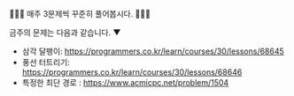 👩🏻‍💻 매주 3문제씩 꾸준히 풀어봅시다. 👨🏻‍💻

금주의 문제는 다음과 같습니다. ▼

- 삼각 달팽이: https://programmers.co.kr/learn/courses/30/lessons/68645
- 풍선 터트리기: https://programmers.co.kr/learn/courses/30/lessons/68646
- 특정한 최단 경로 : https://www.acmicpc.net/problem/1504